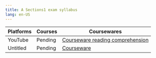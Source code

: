 ```yaml
---
title: A Sections1 exam syllabus
lang: en-US
---
```


| Platforms | Courses | Coursewares                                                                                                                   |
|-----------|---------|-------------------------------------------------------------------------------------------------------------------------------|
| YouTube   | Pending | [Courseware reading comprehension](../../../public/english/Strengthen%20courses/pdf/Courseware%20reading%20comprehension.pdf) |
| Untitled  | Pending | [Courseware](../../../public/english/Strengthen%20courses/pdf/Courseware.pdf)                                                 |

